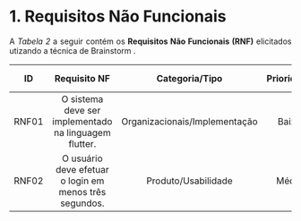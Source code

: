 # 1. Requisitos Não Funcionais

<p align="justify">A <i>Tabela 2</i> a seguir contém os <b>Requisitos Não Funcionais (RNF)</b> elicitados utizando a técnica de Brainstorm .</p>

| ID   |                                 Requisito NF                              |     Categoria/Tipo            | Prioridade | Requisitos Relacionados |
| :--: | :-----------------------------------------------------------------------: |:----------------------:       | :--------: | :---------------------: |
| RNF01 |  O sistema deve ser implementado na linguagem flutter.                   | Organizacionais/Implementação |    Baixa   |                         |
| RNF02 |  O usuário deve efetuar o login em menos três segundos.                  | Produto/Usabilidade           |    Média   |          RF001          |
